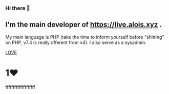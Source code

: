 ### Hi there 👋

<!--
**ithirzty/ithirzty** is a ✨ _special_ ✨ repository because its `README.md` (this file) appears on your GitHub profile.
-->

## I'm the main developer of https://live.alois.xyz .
My main language is PHP (take the time to inform yourself before "shitting" on PHP, v7.4 is really dfferent from v4).
I also serve as a sysadmin.

[LOVE](https://alois.xyz/love)
# <!-- begin_number_heart -->1<!-- end_number_heart -->❤️
ffffffffffffffffffff